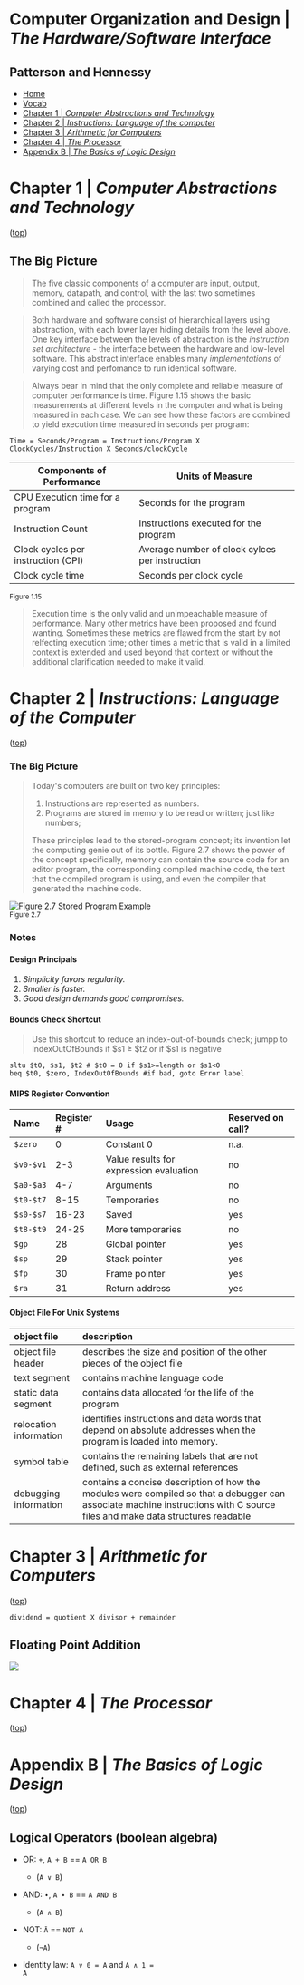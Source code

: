 # Computer Organization and Design | *The Hardware/Software Interface*
## Patterson and Hennessy
- [Home](/README.md#async-table-of-contents)
- [Vocab](#vocab)
- [Chapter 1 | *Computer Abstractions and Technology*](#Chapter-1--Computer-Abstractions-and-Technology)
- [Chapter 2 | *Instructions: Language of the computer*](#Chapter-2--Instructions-Language-of-the-computer)
- [Chapter 3 | *Arithmetic for Computers*](#Chapter-3--arithmetic-for-computers)
- [Chapter 4 | *The Processor*](#Chapter-4--the-processor)
- [Appendix B | *The Basics of Logic Design*](#Appendix-b--the-basics-of-logic-design)

# Chapter 1 | *Computer Abstractions and Technology*
([top](#Computer-Organization-and-Design--The-HardwareSoftware-Interface))
## The Big Picture
> The five classic components of a computer are input, output, memory, datapath, and control, with the last two sometimes combined and called the processor.

> Both hardware and software consist of hierarchical layers using abstraction, with each lower layer hiding details from the level above. One key interface between the levels of abstraction is the *instruction set architecture* - the interface between the hardware and low-level software. This abstract interface enables many *implementations* of varying cost and perfomance to run identical software.

> Always bear in mind that the only complete and reliable measure of computer performance is time. Figure 1.15 shows the basic measurements at different levels in the computer and what is being measured in each case. We can see how these factors are combined to yield execution time measured in seconds per program:
```
Time = Seconds/Program = Instructions/Program X ClockCycles/Instruction X Seconds/clockCycle
```
| Components of Performance | Units of Measure |
|---|---|
|CPU Execution time for a program|Seconds for the program|
|Instruction Count|Instructions executed for the program|
|Clock cycles per instruction (CPI)|Average number of clock cylces per instruction|
|Clock cycle time|Seconds per clock cycle|
<sup>Figure 1.15</sup>

> Execution time is the only valid and unimpeachable measure of performance. Many other metrics have been proposed and found wanting. Sometimes these metrics are flawed from the start by not relfecting execution time; other times a metric that is valid in a limited context is extended and used beyond that context or without the additional clarification needed to make it valid.

# Chapter 2 | *Instructions: Language of the Computer*
([top](#Computer-Organization-and-Design--The-HardwareSoftware-Interface))
### The Big Picture
> Today's computers are built on two key principles:
>   1. Instructions are represented as numbers.
>   2. Programs are stored in memory to be read or written; just like numbers;
> 
> These principles lead to the stored-program concept; its invention let the computing genie out of its bottle. Figure 2.7 shows the power of the concept specifically, memory can contain the source code for an editor program, the corresponding compiled machine code, the text that the compiled program is using, and even the compiler that generated the machine code.

<img src='storedProgramExample.png' title='Figure 2.7 Stored Program Example'>
<br>
<sup>Figure 2.7</sup>

### Notes

#### Design Principals
1. *Simplicity favors regularity.*
2. *Smaller is faster.*
3. *Good design demands good compromises.*

#### Bounds Check Shortcut
> Use this shortcut to reduce an index-out-of-bounds check; jumpp to IndexOutOfBounds if $s1 &ge; $t2 or if $s1 is negative
```
sltu $t0, $s1, $t2 # $t0 = 0 if $s1>=length or $s1<0
beq $t0, $zero, IndexOutOfBounds #if bad, goto Error label
```

#### MIPS Register Convention
|Name|Register #|Usage|Reserved on call?|
|:---|:---|:---|:---|
|`$zero`|0|Constant 0|n.a.|
|`$v0-$v1`|2-3|Value results for expression evaluation|no|
|`$a0-$a3`|4-7|Arguments|no|
|`$t0-$t7`|8-15|Temporaries|no|
|`$s0-$s7`|16-23|Saved|yes|
|`$t8-$t9`|24-25|More temporaries|no|
|`$gp`|28|Global pointer|yes|
|`$sp`|29|Stack pointer|yes|
|`$fp`|30|Frame pointer|yes|
|`$ra`|31|Return address|yes|


#### Object File For Unix Systems
|object file|description|
|:-|:-|
|object file header|describes the size and position of the other pieces of the object file|
|text segment|contains machine language code|
|static data segment|contains data allocated for the life of the program|
|relocation information| identifies instructions and data words that depend on absolute addresses when the program is loaded into memory.|
|symbol table|contains the remaining labels that are not defined, such as external references|
|debugging information|contains a concise description of how the modules were compiled so that a debugger can associate machine instructions with C source files and make data structures readable|


# Chapter 3 | *Arithmetic for Computers*
([top](#Computer-Organization-and-Design--The-HardwareSoftware-Interface))

`dividend = quotient X divisor + remainder`

## Floating Point Addition
<img src="FloatingPointAddition.png"/>

# Chapter 4 | *The Processor*
([top](#Computer-Organization-and-Design--The-HardwareSoftware-Interface))


# Appendix B | *The Basics of Logic Design*
([top](#Computer-Organization-and-Design--The-HardwareSoftware-Interface))

## Logical Operators (boolean algebra)
- OR: `+`, `A + B` == `A OR B`
  - (<code>A &or; B</code>)
- AND: <code>&#8729;</code>, <code>A &#8729; B</code> == `A AND B`
  - (<code>A &and; B</code>)
- NOT: <code>&Amacr;</code> == `NOT A`
  - (<code>&not;A</code>)

- Identity law: <code>A &or; 0 = A</code> and <code>A &and; 1 = A</code>

